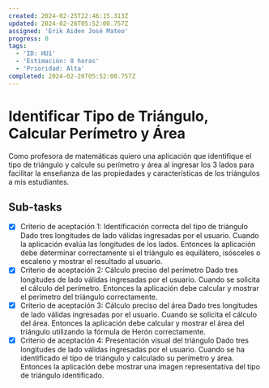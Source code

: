```yaml
---
created: 2024-02-25T22:46:15.313Z
updated: 2024-02-26T05:52:00.757Z
assigned: 'Erik Aiden José Mateo'
progress: 0
tags:
  - 'ID: HU1'
  - 'Estimación: 8 horas'
  - 'Prioridad: Alta'
completed: 2024-02-26T05:52:00.757Z
---
```


# Identificar Tipo de Triángulo, Calcular Perímetro y Área

Como profesora de matemáticas quiero una aplicación que identifique el tipo de triángulo y calcule su perímetro y área al ingresar los 3 lados para facilitar la enseñanza de las propiedades y características de los triángulos a mis estudiantes.

## Sub-tasks

- [x] Criterio de aceptación 1: Identificación correcta del tipo de triángulo Dado tres longitudes de lado válidas ingresadas por el usuario. Cuando la aplicación evalúa las longitudes de los lados. Entonces la aplicación debe determinar correctamente si el triángulo es equilátero, isósceles o escaleno y mostrar el resultado al usuario.
- [x] Criterio de aceptación 2: Cálculo preciso del perímetro Dado tres longitudes de lado válidas ingresadas por el usuario. Cuando se solicita el cálculo del perímetro. Entonces la aplicación debe calcular y mostrar el perímetro del triángulo correctamente.
- [x] Criterio de aceptación 3: Cálculo preciso del área Dado tres longitudes de lado válidas ingresadas por el usuario. Cuando se solicita el cálculo del área. Entonces la aplicación debe calcular y mostrar el área del triángulo utilizando la fórmula de Herón correctamente.
- [x] Criterio de aceptación 4: Presentación visual del triángulo Dado tres longitudes de lado válidas ingresadas por el usuario. Cuando se ha identificado el tipo de triángulo y calculado su perímetro y área. Entonces la aplicación debe mostrar una imagen representativa del tipo de triángulo identificado.
